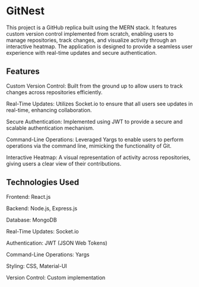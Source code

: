 # GitNest

This project is a GitHub replica built using the MERN stack. It features custom version control implemented from scratch, enabling users to manage repositories, track changes, and visualize activity through an interactive heatmap. The application is designed to provide a seamless user experience with real-time updates and secure authentication.

## Features

Custom Version Control: Built from the ground up to allow users to track changes across repositories efficiently.

Real-Time Updates: Utilizes Socket.io to ensure that all users see updates in real-time, enhancing collaboration.

Secure Authentication: Implemented using JWT to provide a secure and scalable authentication mechanism.

Command-Line Operations: Leveraged Yargs to enable users to perform operations via the command line, mimicking the functionality of Git.

Interactive Heatmap: A visual representation of activity across repositories, giving users a clear view of their contributions.


## Technologies Used

Frontend: React.js

Backend: Node.js, Express.js

Database: MongoDB

Real-Time Updates: Socket.io

Authentication: JWT (JSON Web Tokens)

Command-Line Operations: Yargs

Styling: CSS, Material-UI

Version Control: Custom implementation
